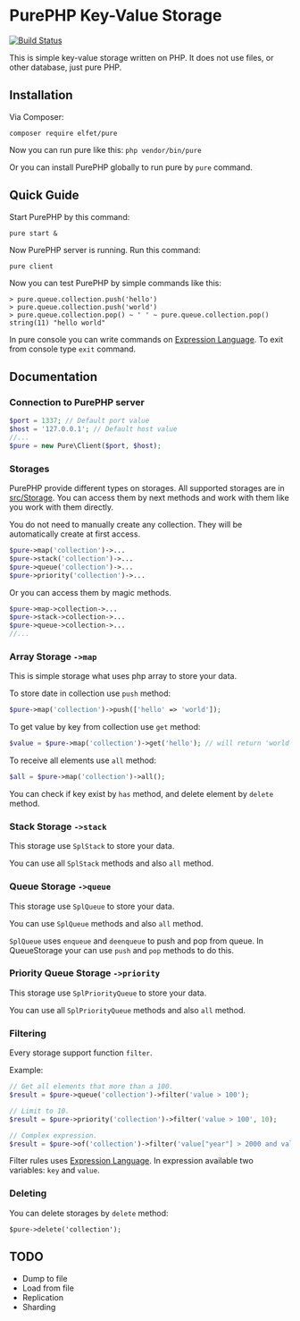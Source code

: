 # PurePHP Key-Value Storage
[![Build Status](https://travis-ci.org/antonmedv/purephp.svg?branch=master)](https://travis-ci.org/antonmedv/purephp)

This is simple key-value storage written on PHP. It does not use files, or other database, just pure PHP.

## Installation
Via Composer:

```
composer require elfet/pure
```

Now you can run pure like this: `php vendor/bin/pure`

Or you can install PurePHP globally to run pure by `pure` command.

## Quick Guide
Start PurePHP by this command:

```
pure start &
```

Now PurePHP server is running. Run this command:

```
pure client
```

Now you can test PurePHP by simple commands like this:

```
> pure.queue.collection.push('hello')
> pure.queue.collection.push('world')
> pure.queue.collection.pop() ~ ' ' ~ pure.queue.collection.pop()
string(11) "hello world"
```

In pure console you can write commands on [Expression Language](https://github.com/symfony/expression-language). To exit from console type `exit` command.

## Documentation

### Connection to PurePHP server
```php
$port = 1337; // Default port value
$host = '127.0.0.1'; // Default host value
//...
$pure = new Pure\Client($port, $host);
```

### Storages

PurePHP provide different types on storages. All supported storages are in [src/Storage](https://github.com/elfet/purephp/tree/master/src/Storage). You can access them by next methods and work with them like you work with them directly.

You do not need to manually create any collection. They will be automatically create at first access.

```php
$pure->map('collection')->...
$pure->stack('collection')->...
$pure->queue('collection')->...
$pure->priority('collection')->...
```

Or you can access them by magic methods.

```php
$pure->map->collection->...
$pure->stack->collection->...
$pure->queue->collection->...
//...
```

### Array Storage `->map`

This is simple storage what uses php array to store your data. 

To store date in collection use `push` method:
```php
$pure->map('collection')->push(['hello' => 'world']);
```

To get value by key from collection use `get` method:
```php
$value = $pure->map('collection')->get('hello'); // will return 'world'.
```

To receive all elements use `all` method:
```php
$all = $pure->map('collection')->all();
```

You can check if key exist by `has` method, and delete element by `delete` method.

### Stack Storage `->stack`

This storage use `SplStack` to store your data.

You can use all `SplStack` methods and also `all` method.

### Queue Storage `->queue`

This storage use `SplQueue` to store your data.

You can use `SplQueue` methods and also `all` method.

`SplQueue` uses `enqueue` and `deenqueue` to push and pop from queue. In QueueStorage your can use `push` and `pop` methods to do this.

### Priority Queue Storage `->priority`

This storage use `SplPriorityQueue` to store your data.

You can use all `SplPriorityQueue` methods and also `all` method.

### Filtering

Every storage support function `filter`.

Example:

```php
// Get all elements that more than a 100.
$result = $pure->queue('collection')->filter('value > 100');

// Limit to 10.
$result = $pure->priority('collection')->filter('value > 100', 10);

// Complex expression.
$result = $pure->of('collection')->filter('value["year"] > 2000 and value["name"] matches "/term/"');
```

Filter rules uses [Expression Language](https://github.com/symfony/expression-language).
In expression available two variables: `key` and `value`.

### Deleting 

You can delete storages by `delete` method:

```
$pure->delete('collection');
```

## TODO

* Dump to file
* Load from file
* Replication 
* Sharding 

